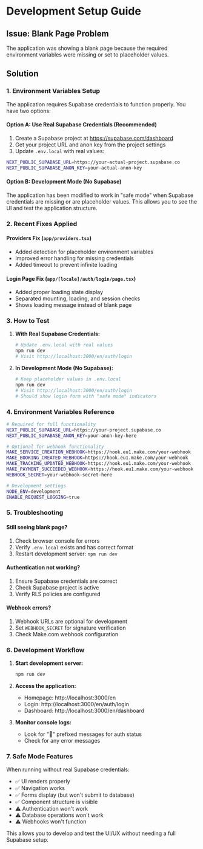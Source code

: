 # Development Setup Guide

## Issue: Blank Page Problem

The application was showing a blank page because the required environment variables were missing or set to placeholder values.

## Solution

### 1. Environment Variables Setup

The application requires Supabase credentials to function properly. You have two options:

#### Option A: Use Real Supabase Credentials (Recommended)

1. Create a Supabase project at https://supabase.com/dashboard
2. Get your project URL and anon key from the project settings
3. Update `.env.local` with real values:

```bash
NEXT_PUBLIC_SUPABASE_URL=https://your-actual-project.supabase.co
NEXT_PUBLIC_SUPABASE_ANON_KEY=your-actual-anon-key
```

#### Option B: Development Mode (No Supabase)

The application has been modified to work in "safe mode" when Supabase credentials are missing or are placeholder values. This allows you to see the UI and test the application structure.

### 2. Recent Fixes Applied

#### Providers Fix (`app/providers.tsx`)
- Added detection for placeholder environment variables
- Improved error handling for missing credentials
- Added timeout to prevent infinite loading

#### Login Page Fix (`app/[locale]/auth/login/page.tsx`)
- Added proper loading state display
- Separated mounting, loading, and session checks
- Shows loading message instead of blank page

### 3. How to Test

1. **With Real Supabase Credentials:**
   ```bash
   # Update .env.local with real values
   npm run dev
   # Visit http://localhost:3000/en/auth/login
   ```

2. **In Development Mode (No Supabase):**
   ```bash
   # Keep placeholder values in .env.local
   npm run dev
   # Visit http://localhost:3000/en/auth/login
   # Should show login form with "safe mode" indicators
   ```

### 4. Environment Variables Reference

```bash
# Required for full functionality
NEXT_PUBLIC_SUPABASE_URL=https://your-project.supabase.co
NEXT_PUBLIC_SUPABASE_ANON_KEY=your-anon-key-here

# Optional for webhook functionality
MAKE_SERVICE_CREATION_WEBHOOK=https://hook.eu1.make.com/your-webhook
MAKE_BOOKING_CREATED_WEBHOOK=https://hook.eu1.make.com/your-webhook
MAKE_TRACKING_UPDATED_WEBHOOK=https://hook.eu1.make.com/your-webhook
MAKE_PAYMENT_SUCCEEDED_WEBHOOK=https://hook.eu1.make.com/your-webhook
WEBHOOK_SECRET=your-webhook-secret-here

# Development settings
NODE_ENV=development
ENABLE_REQUEST_LOGGING=true
```

### 5. Troubleshooting

#### Still seeing blank page?
1. Check browser console for errors
2. Verify `.env.local` exists and has correct format
3. Restart development server: `npm run dev`

#### Authentication not working?
1. Ensure Supabase credentials are correct
2. Check Supabase project is active
3. Verify RLS policies are configured

#### Webhook errors?
1. Webhook URLs are optional for development
2. Set `WEBHOOK_SECRET` for signature verification
3. Check Make.com webhook configuration

### 6. Development Workflow

1. **Start development server:**
   ```bash
   npm run dev
   ```

2. **Access the application:**
   - Homepage: http://localhost:3000/en
   - Login: http://localhost:3000/en/auth/login
   - Dashboard: http://localhost:3000/en/dashboard

3. **Monitor console logs:**
   - Look for "🔐" prefixed messages for auth status
   - Check for any error messages

### 7. Safe Mode Features

When running without real Supabase credentials:
- ✅ UI renders properly
- ✅ Navigation works
- ✅ Forms display (but won't submit to database)
- ✅ Component structure is visible
- ⚠️ Authentication won't work
- ⚠️ Database operations won't work
- ⚠️ Webhooks won't function

This allows you to develop and test the UI/UX without needing a full Supabase setup. 